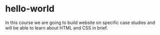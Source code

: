 # hello-world

In this course we are going to build website on specific case studies and will be able to learn about HTML and CSS in brief.
